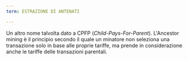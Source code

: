 ```yaml
---
term: ESTRAZIONE DI ANTENATI

---
```

Un altro nome talvolta dato a CPFP (*Child-Pays-For-Parent*). L'Ancestor mining è il principio secondo il quale un minatore non seleziona una transazione solo in base alle proprie tariffe, ma prende in considerazione anche le tariffe delle transazioni parentali.